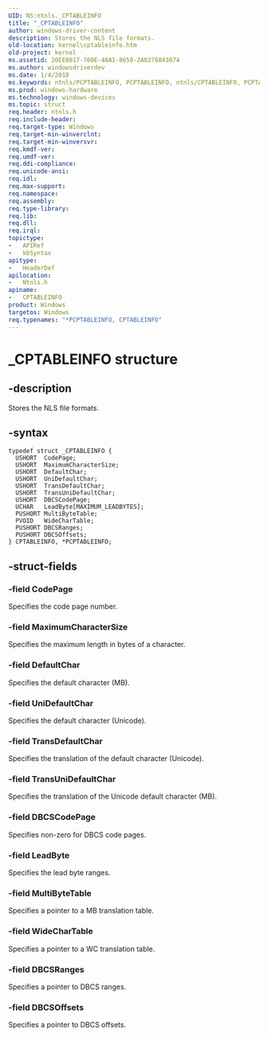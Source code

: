 ```yaml
---
UID: NS:ntnls._CPTABLEINFO
title: "_CPTABLEINFO"
author: windows-driver-content
description: Stores the NLS file formats.
old-location: kernel\cptableinfo.htm
old-project: kernel
ms.assetid: 20EE0017-760E-48A1-8658-2A0278843074
ms.author: windowsdriverdev
ms.date: 1/4/2018
ms.keywords: ntnls/PCPTABLEINFO, PCPTABLEINFO, ntnls/CPTABLEINFO, PCPTABLEINFO structure pointer [Kernel-Mode Driver Architecture], _CPTABLEINFO, *PCPTABLEINFO, CPTABLEINFO, kernel.cptableinfo, CPTABLEINFO structure [Kernel-Mode Driver Architecture]
ms.prod: windows-hardware
ms.technology: windows-devices
ms.topic: struct
req.header: ntnls.h
req.include-header: 
req.target-type: Windows
req.target-min-winverclnt: 
req.target-min-winversvr: 
req.kmdf-ver: 
req.umdf-ver: 
req.ddi-compliance: 
req.unicode-ansi: 
req.idl: 
req.max-support: 
req.namespace: 
req.assembly: 
req.type-library: 
req.lib: 
req.dll: 
req.irql: 
topictype:
-	APIRef
-	kbSyntax
apitype:
-	HeaderDef
apilocation:
-	Ntnls.h
apiname:
-	CPTABLEINFO
product: Windows
targetos: Windows
req.typenames: "*PCPTABLEINFO, CPTABLEINFO"
---
```


# _CPTABLEINFO structure


## -description


Stores the NLS file formats.


## -syntax


````
typedef struct _CPTABLEINFO {
  USHORT  CodePage;
  USHORT  MaximumCharacterSize;
  USHORT  DefaultChar;
  USHORT  UniDefaultChar;
  USHORT  TransDefaultChar;
  USHORT  TransUniDefaultChar;
  USHORT  DBCSCodePage;
  UCHAR   LeadByte[MAXIMUM_LEADBYTES];
  PUSHORT MultiByteTable;
  PVOID   WideCharTable;
  PUSHORT DBCSRanges;
  PUSHORT DBCSOffsets;
} CPTABLEINFO, *PCPTABLEINFO;
````


## -struct-fields




### -field CodePage

Specifies the code page number.


### -field MaximumCharacterSize

Specifies the maximum length in bytes of a character.


### -field DefaultChar

Specifies the default character (MB).


### -field UniDefaultChar

Specifies the default character (Unicode).


### -field TransDefaultChar

Specifies the translation of the default character (Unicode).


### -field TransUniDefaultChar

Specifies the translation of the Unicode default character (MB).


### -field DBCSCodePage

Specifies non-zero for DBCS code pages.


### -field LeadByte

Specifies the lead byte ranges.


### -field MultiByteTable

Specifies a pointer to a MB translation table.


### -field WideCharTable

Specifies a pointer to a WC translation table.


### -field DBCSRanges

Specifies a pointer to DBCS ranges.


### -field DBCSOffsets

Specifies a pointer to DBCS offsets.

